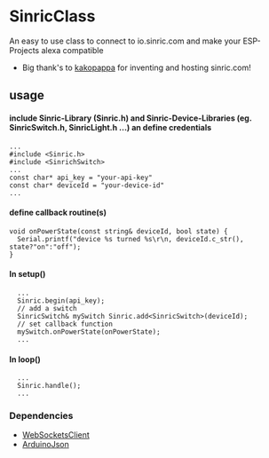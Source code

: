 # SinricClass

An easy to use class to connect to io.sinric.com and make your ESP-Projects alexa compatible
- Big thank's to [kakopappa](https://github.com/kakopappa/sinric) for inventing and hosting sinric.com!

## usage
#### include Sinric-Library (Sinric.h) and Sinric-Device-Libraries (eg. SinricSwitch.h, SinricLight.h ...) an define credentials

```
...
#include <Sinric.h>
#include <SinrichSwitch>
...
const char* api_key = "your-api-key"
const char* deviceId = "your-device-id"
...
```
#### define callback routine(s)
```
void onPowerState(const string& deviceId, bool state) {
  Serial.printf("device %s turned %s\r\n, deviceId.c_str(), state?"on":"off");
}
```
#### In setup()
```
  ...
  Sinric.begin(api_key);
  // add a switch
  SinricSwitch& mySwitch Sinric.add<SinricSwitch>(deviceId);
  // set callback function
  mySwitch.onPowerState(onPowerState);
  ...
```
  
#### In loop()
```
  ...
  Sinric.handle();
  ...
```

### Dependencies
- [WebSocketsClient](https://github.com/Links2004/arduinoWebSockets/releases)
- [ArduinoJson](https://arduinojson.org/)
